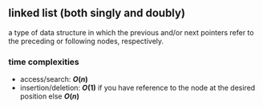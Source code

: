 ## linked list (both singly and doubly)
a type of data structure in which the previous and/or next pointers refer to the preceding or following nodes, respectively.

### time complexities
- access/search: **$O(n)$**
- insertion/deletion: **$O(1)$** if you have reference to the node at the desired position else **$O(n)$**
